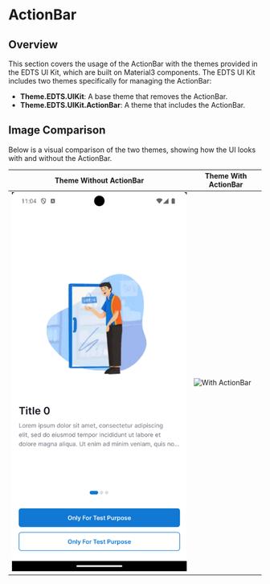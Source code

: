 # ActionBar

## Overview

This section covers the usage of the ActionBar with the themes provided in the EDTS UI Kit, which are built on Material3 components. The EDTS UI Kit includes two themes specifically for managing the ActionBar:

- **Theme.EDTS.UIKit**: A base theme that removes the ActionBar.
- **Theme.EDTS.UIKit.ActionBar**: A theme that includes the ActionBar.
## Image Comparison

Below is a visual comparison of the two themes, showing how the UI looks with and without the ActionBar.

| **Theme Without ActionBar**                                 | **Theme With ActionBar**                                |
|-------------------------------------------------------------|---------------------------------------------------------|
| ![No ActionBar](../docs/assets/ActionBar/no_action_bar.png) | ![With ActionBar](../assets/images/with_action_bar.png) |
